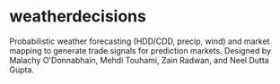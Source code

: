 # weatherdecisions
Probabilistic weather forecasting (HDD/CDD, precip, wind) and market mapping to generate trade signals for prediction markets. Designed by Malachy O'Donnabhain, Mehdi Touhami, Zain Radwan, and Neel Dutta Gupta.
